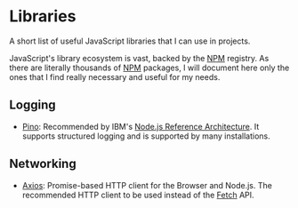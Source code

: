 Libraries
=========

A short list of useful JavaScript libraries that I can use in projects.

JavaScript's library ecosystem is vast, backed by the [NPM] registry.
As there are literally thousands of [NPM] packages, I will document here only
the ones that I find really necessary and useful for my needs.

[NPM]:	https://www.npmjs.com/


Logging
-------

 - [Pino](https://getpino.io/):
   Recommended by IBM's [Node.js Reference Architecture][nodejs-arch].
   It supports structured logging and is supported by many installations.

Networking
----------

 - [Axios](https://github.com/axios/axios):
   Promise-based HTTP client for the Browser and Node.js.
   The recommended HTTP client to be used instead of the
   [Fetch](https://developer.mozilla.org/en-US/docs/Web/API/Fetch_API) API.


[nodejs-arch]:	https://github.com/nodeshift/nodejs-reference-architecture
